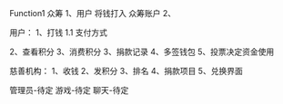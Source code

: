 Function1
众筹
1、用户 将钱打入 众筹账户
2、

用户：
1、打钱
  1.1 支付方式
  
2、查看积分
3、消费积分
3、捐款记录
4、多签钱包
5、投票决定资金使用


慈善机构：
1、收钱
2、发积分
3、排名
4、捐款项目
5、兑换界面




管理员-待定
游戏-待定
聊天-待定
